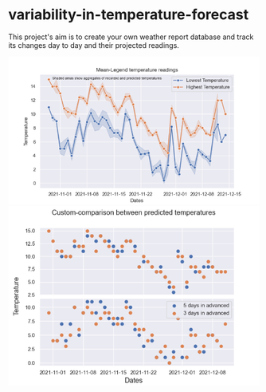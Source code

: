 # variability-in-temperature-forecast
This project's aim is to create your own weather report database and track its changes day to day and their projected readings.


![Legend Plot](Figure_1.png)
![Comparisons Plot](Figure_3.png)

